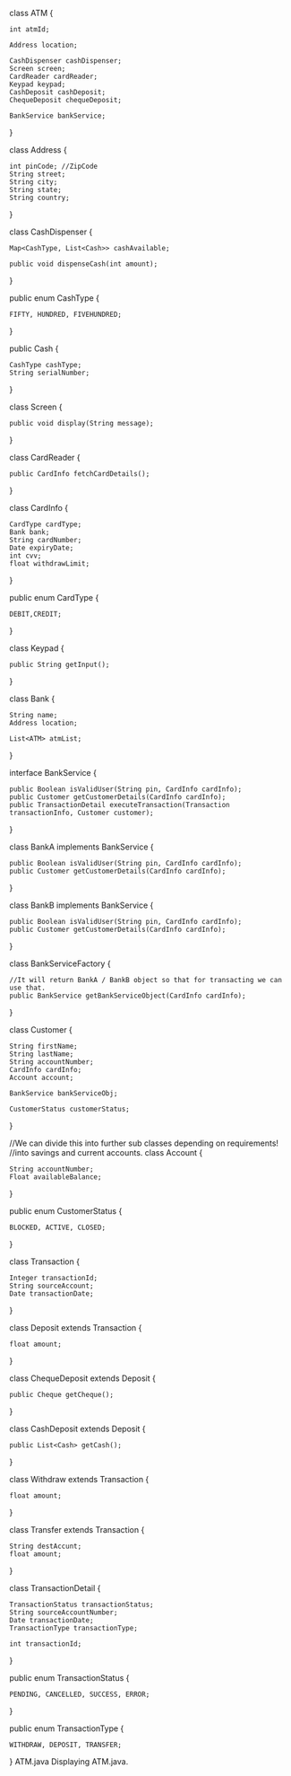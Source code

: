 
class ATM {

	int atmId;
	
	Address location;

	CashDispenser cashDispenser;
	Screen screen;
	CardReader cardReader;
	Keypad keypad;
	CashDeposit cashDeposit;
	ChequeDeposit chequeDeposit;

	BankService bankService;

}

class Address {

	int pinCode; //ZipCode
	String street;
	String city;
	String state;
	String country;
}

class CashDispenser {

	Map<CashType, List<Cash>> cashAvailable;

	public void dispenseCash(int amount);

}

public enum CashType {

	FIFTY, HUNDRED, FIVEHUNDRED;
}

public Cash {

	CashType cashType;
	String serialNumber;

}

class Screen {

	public void display(String message);
}

class CardReader {

	public CardInfo fetchCardDetails();
}

class CardInfo {

	CardType cardType;
	Bank bank;
	String cardNumber;
	Date expiryDate;
	int cvv;
	float withdrawLimit;

}

public enum CardType {

	DEBIT,CREDIT;
}

class Keypad {

	public String getInput();

}


class Bank {


	String name;
	Address location;

	List<ATM> atmList;
}

interface BankService {

	public Boolean isValidUser(String pin, CardInfo cardInfo);
	public Customer getCustomerDetails(CardInfo cardInfo);
	public TransactionDetail executeTransaction(Transaction transactionInfo, Customer customer);

}

class BankA implements BankService {

	public Boolean isValidUser(String pin, CardInfo cardInfo);
	public Customer getCustomerDetails(CardInfo cardInfo);

}

class BankB implements BankService {

	public Boolean isValidUser(String pin, CardInfo cardInfo);
	public Customer getCustomerDetails(CardInfo cardInfo);

}

class BankServiceFactory {

	//It will return BankA / BankB object so that for transacting we can use that.
	public BankService getBankServiceObject(CardInfo cardInfo);

}

class Customer {

	String firstName;
	String lastName;
	String accountNumber;
	CardInfo cardInfo;
	Account account;

	BankService bankServiceObj;

	CustomerStatus customerStatus;

}

//We can divide this into further sub classes depending on requirements! 
//into savings and current accounts.
class Account {

	String accountNumber;
	Float availableBalance;

}

public enum CustomerStatus {

	BLOCKED, ACTIVE, CLOSED;
}

class Transaction {

	Integer transactionId;
	String sourceAccount;
	Date transactionDate;

}

class Deposit extends Transaction {

	float amount;

}

class ChequeDeposit extends Deposit {

	public Cheque getCheque();

}

class CashDeposit extends Deposit {

	public List<Cash> getCash();

}

class Withdraw extends Transaction {

	float amount;

}

class Transfer extends Transaction {
	
	String destAccunt;
	float amount;

}

class TransactionDetail {

	TransactionStatus transactionStatus;
	String sourceAccountNumber;
	Date transactionDate;
	TransactionType transactionType;

	int transactionId;
}

public enum TransactionStatus {

	PENDING, CANCELLED, SUCCESS, ERROR;
}

public enum TransactionType {

	WITHDRAW, DEPOSIT, TRANSFER;
}
ATM.java
Displaying ATM.java.